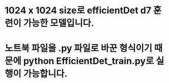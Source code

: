 # 1024 x 1024 size로 efficientDet d7 훈련이 가능한 모델입니다.
# 노트북 파일을 .py 파일로 바꾼 형식이기 때문에 python EfficientDet_train.py로 실행이 가능합니다.